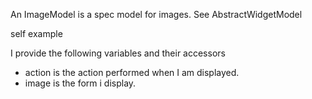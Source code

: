An ImageModel is a spec model for images.
See AbstractWidgetModel

self example

I provide the following variables and their accessors
- action is the action performed when I am displayed.
- image is the form i display.